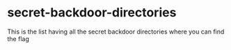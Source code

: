 # secret-backdoor-directories
This is the list having all the secret backdoor directories where you can find the flag
